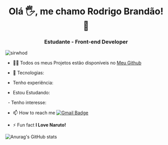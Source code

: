 <h1 align="center">Olá 🖐, me chamo Rodrigo Brandão! 🚀</h1>
<h3 align="center">Estudante - Front-end Developer</h3>
<p align="left"> <img src="https://komarev.com/ghpvc/?username=sirwhod" alt="sirwhod" /> </p>

- 👨‍💻 Todos os meus Projetos estão disponíveis no [Meu Github](https://github.com/sirwhod)

- 💬 Tecnologias:
- Tenho experiência: <img href="https://cdn.jsdelivr.net/gh/devicons/devicon@v2.15.1/devicon.min.css">
- Estou Estudando: <img href="https://cdn.jsdelivr.net/gh/devicons/devicon@v2.15.1/devicon.min.css">
<img href="https://cdn.jsdelivr.net/gh/devicons/devicon@v2.15.1/devicon.min.css">
<img href="https://cdn.jsdelivr.net/gh/devicons/devicon@v2.15.1/devicon.min.css">
- Tenho interesse: <img href="https://cdn.jsdelivr.net/gh/devicons/devicon@v2.15.1/devicon.min.css">


- 📫 How to reach me [![Gmail Badge](https://img.shields.io/badge/-rodrigo.brandao98@gmail.com-c14438?style=flat-square&logo=Gmail&logoColor=white&link=mailto:rodrigo.brandao98@gmail.com)](mailto:rodrigo.brandao98@gmail.com)

- ⚡ Fun fact **I Love Naruto!**

![Anurag's GitHub stats](https://github-readme-stats.vercel.app/api?username=sirwhod&show_icons=true&theme=tokyonight)
